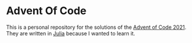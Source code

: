 # Advent Of Code

This is a personal repository for the solutions of the [Advent of Code 2021](https://adventofcode.com/2021/). 
They are written in [Julia](https://julialang.org/) because I wanted to learn it.
